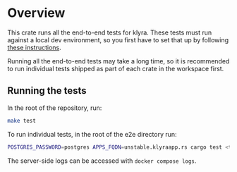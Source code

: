 # Overview
This crate runs all the end-to-end tests for klyra. These tests must run against a local dev environment, so you first have to set that up by following [these instructions](../CONTRIBUTING.md).

Running all the end-to-end tests may take a long time, so it is recommended to run individual tests shipped as part of each crate in the workspace first.

## Running the tests
In the root of the repository, run:

```bash
make test
```

To run individual tests, in the root of the e2e directory run:

```bash
POSTGRES_PASSWORD=postgres APPS_FQDN=unstable.klyraapp.rs cargo test <test name> -- --nocapture
```

The server-side logs can be accessed with `docker compose logs`.
